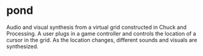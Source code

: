 # pond
Audio and visual synthesis from a virtual grid constructed in Chuck and Processing. A user plugs in a game controller and controls the location of a cursor in the grid. As the location changes, different sounds and visuals are synthesized.

